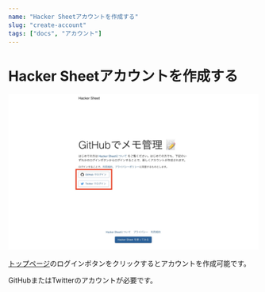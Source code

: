 ```yaml
---
name: "Hacker Sheetアカウントを作成する"
slug: "create-account"
tags: ["docs", "アカウント"]
---
```


# Hacker Sheetアカウントを作成する

![](/docs/アカウント作成/アカウント作成01.jpg)

[トップページ](https://hackersheet.com)のログインボタンをクリックするとアカウントを作成可能です。

GitHubまたはTwitterのアカウントが必要です。
